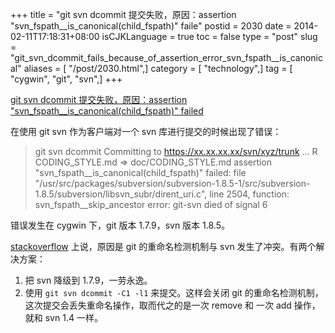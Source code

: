 +++
title = "git svn dcommit 提交失败，原因：assertion \"svn_fspath__is_canonical(child_fspath)\" faile"
postid = 2030
date = 2014-02-11T17:18:31+08:00
isCJKLanguage = true
toc = false
type = "post"
slug = "git_svn_dcommit_fails_because_of_assertion_error_svn_fspath__is_canonical"
aliases = [ "/post/2030.html",]
category = [ "technology",]
tag = [ "cygwin", "git", "svn",]
+++


[git svn dcommit 提交失败，原因：assertion "svn_fspath__is_canonical(child_fspath)" failed](https://blog.zengrong.net/post/2030.html)

在使用 git svn 作为客户端对一个 svn 库进行提交的时候出现了错误：

>git svn dcommit
>Committing to https://xx.xx.xx.xx/svn/xyz/trunk ...
>        R       CODING_STYLE.md => doc/CODING_STYLE.md
>assertion "svn_fspath__is_canonical(child_fspath)" failed: file "/usr/src/packages/subversion/subversion-1.8.5-1/src/subversion-1.8.5/subversion/libsvn_subr/dirent_uri.c", line 2504, function: svn_fspath__skip_ancestor
>error: git-svn died of signal 6

错误发生在 cygwin 下，git 版本 1.7.9，svn 版本 1.8.5。

[stackoverflow][1] 上说，原因是 git 的重命名检测机制与 svn 发生了冲突。有两个解决方案：

1. 把 svn 降级到 1.7.9，一劳永逸。
2. 使用 `git svn dcommit -C1 -l1` 来提交。这样会关闭 git 的重命名检测机制，这次提交会丢失重命名操作，取而代之的是一次 remove 和 一次 add 操作，就和 svn 1.4 一样。 

[1]: http://stackoverflow.com/questions/17693255/git-svn-dcommit-fails-because-of-assertion-error-svn-fspath-is-canonicalchild
